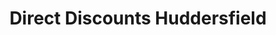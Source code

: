 ---
title: "Direct Discounts Huddersfield"
url: /huddersfield/direct-discounts-huddersfield/
shop: appliance
---
